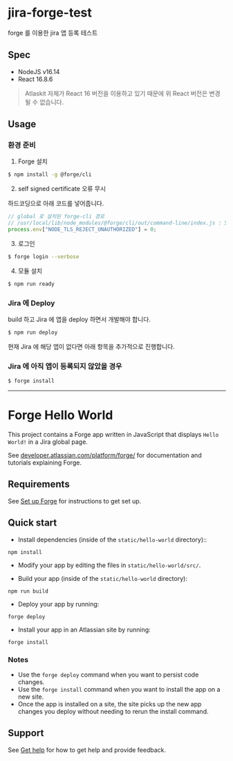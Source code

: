 # jira-forge-test

forge 를 이용한 jira 앱 등록 테스트

## Spec

* NodeJS v16.14
* React 16.8.6

> Atlaskit 자체가 React 16 버전을 이용하고 있기 때문에 위 React 버전은 변경될 수 없습니다.

## Usage

### 환경 준비

1. Forge 설치

```bash
$ npm install -g @forge/cli
```

2. self signed certificate 오류 무시

하드코딩으로 아래 코드를 넣어줍니다.

```javascript
// global 로 설치된 forge-cli 경로
// /usr/local/lib/node_modules/@forge/cli/out/command-line/index.js : 58
process.env["NODE_TLS_REJECT_UNAUTHORIZED"] = 0;
```

3. 로그인

```bash
$ forge login --verbose
```

4. 모듈 설치

```bash
$ npm run ready
```

### Jira 에 Deploy

build 하고 Jira 에 앱을 deploy 하면서 개발해야 합니다.

```bash
$ npm run deploy
```

현재 Jira 에 해당 앱이 없다면 아래 항목을 추가적으로 진행합니다.

### Jira 에 아직 앱이 등록되지 않았을 경우

```bash
$ forge install
```

---

# Forge Hello World

This project contains a Forge app written in JavaScript that displays `Hello World!` in a Jira global page.

See [developer.atlassian.com/platform/forge/](https://developer.atlassian.com/platform/forge) for documentation and tutorials explaining Forge.

## Requirements

See [Set up Forge](https://developer.atlassian.com/platform/forge/set-up-forge/) for instructions to get set up.

## Quick start
- Install dependencies (inside of the `static/hello-world` directory)::
```
npm install
```

- Modify your app by editing the files in `static/hello-world/src/`.

- Build your app (inside of the `static/hello-world` directory):
```
npm run build
```

- Deploy your app by running:
```
forge deploy
```

- Install your app in an Atlassian site by running:
```
forge install
```

### Notes
- Use the `forge deploy` command when you want to persist code changes.
- Use the `forge install` command when you want to install the app on a new site.
- Once the app is installed on a site, the site picks up the new app changes you deploy without needing to rerun the install command.

## Support

See [Get help](https://developer.atlassian.com/platform/forge/get-help/) for how to get help and provide feedback.

